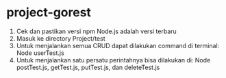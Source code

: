  # project-gorest
1. Cek dan pastikan versi npm Node.js adalah versi terbaru
2. Masuk ke directory Project/test
3. Untuk menjalankan semua CRUD dapat dilakukan command di terminal: Node userTest.js
4. Untuk menjalankan satu persatu perintahnya bisa dilakukan di: Node postTest.js, getTest.js, putTest.js, dan deleteTest.js
